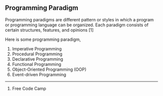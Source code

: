## Programming Paradigm

Programming paradigms are different pattern or styles in which a program or programming language can be organized. Each paradigm consists of certain structures, features, and opinions [1]

Here is some programming paradigm, 

1. Imperative Programming
2. Procedural Programming
3. Declarative Programming
4. Functional Programming
5. Object-Oriented Programming (OOP) 
6. Event-driven Programming


------
1. Free Code Camp